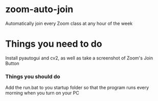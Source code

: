 # zoom-auto-join
Automatically join every Zoom class at any hour of the week

# Things you need to do
Install pyautogui and cv2, as well as take a screenshot of Zoom's Join Button

### Things you should do
Add the run.bat to you startup folder so that the program runs every morning when you turn on your PC
